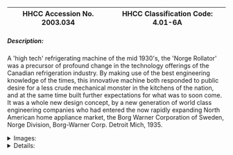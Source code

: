 | **HHCC Accession No. 2003.034** |**HHCC Classification Code:  4.01-6A**|
| ----------- | ----------- |
##### Description:
A 'high tech' refrigerating machine of the mid 1930's, the 'Norge Rollator' was a precursor of profound change in the technology offerings of the Canadian refrigeration industry. By making use of the best engineering knowledge of the times, this innovative machine both responded to public desire for a less crude mechanical monster in the kitchens of the nation, and at the same time built further expectations for what was to soon come. It was a whole new design concept, by a new generation of world class engineering companies who had entered the now rapidly expanding North American home appliance market, the Borg Warner Corporation of Sweden, Norge Division, Borg-Warner Corp. Detroit Mich, 1935.


<details>
	<summary>Images:</summary>
<div class="gallery gallery-wrapper--full" contenteditable="false" data-is-empty="false" data-translation="Add images" data-columns="6">
<figure class="gallery__item"><a href="#DOMAIN_NAME#gallery/4.01-6a.jpg" data-size="768x512"><img src="#DOMAIN_NAME#gallery/4.01-6a-thumbnail.jpg" alt=""></a></figure>
</div>
</details>


<details>
	<summary>Details:</summary>

##### Group:
4.01 Refrigerating and Air Conditioning Condensing Units - Household

##### Make:
Norge

##### Manufacturer:
Borg-Warner Corp. Detroit, Mich

##### Model:
S4237

##### Serial No.:
4711231

##### Size:
20x 18x 12'h

##### Weight:
90 lbs

##### Circa:
1935

##### Rating:
Exhibit, education, and research quality demonstrating a significant benchmarks in the evolution of refrigeration machinery employed in the Canadian home ' a major achievement in what would be an on-going search for quieter, smoother operating refrigeration condensing unit

##### Patent Date/Number:


##### Provenance:
From York County (York Region) Ontario, once a rich agricultural hinterlands, attracting early settlement in the last years of the 18th century. Located on the north slopes of the Oak Ridges Moraine, within 20 miles of Toronto, the County would also attract early ex-urban development, to be come a wealthy market place for the emerging household and consumer technologies of the early and mid 20th century. 

This artifact was discovered in the 1950's in the used stock of T. H. Oliver, Refrigeration and Electric Sales and Service, Aurora, Ontario, an early worker in the field of agricultural, industrial and consumer technology.

##### Type and Design:
A wonderfully quiet new generation of refrigeration machines, with coil spring suspension and smoothly operating, belt driven, medium speed rotary compressor, the 'Norge Rollator'. Suddenly gone was the chunk-chunk of the piston operating refrigeration compressor. 

Designed for installation in the Norge cabinet refrigerator, the machine is equipped with a large copper tube and finned, single pass air cooled condenser, large SO2 refrigerant receiver, and resilient mounted 1/6th HP electric motor. The machine was mounted on a sound and vibration absorbing, five ply, plywood base, itself a significant marker of technological achievement and the changing times. It was a whole new design concept, by a new generation of world class engineering companies who had entered the rapidly expanding North American home appliance market, the Borg Warner Corporation of Sweden, Norge Division, Borg-Warner Corp. Detroit Mich, 1945.

##### Construction:


##### Material:


##### Special Features:


##### Accessories:


##### Capacities:


##### Performance Characteristics:


##### Operation:


##### Control and Regulation:


##### Targeted Market Segment:
The high end market, for many it would be a second refrigerator moving up from earlier less consumer friendly machines

##### Consumer Acceptance:


##### Merchandising:


##### Market Price:


##### Technological Significance:
It was a whole new design concept, by a new generation of world class engineering companies who had entered the rapidly expanding North American home appliance market, the Borg Warner Corporation of Sweden, Norge Division, Borg-Warner Corp. Detroit Mich, 1945.

What was signalled here was the end of the refrigeration condensing unit as a mere assemblage by mere assemblers of parts based, variously, on a range of buy- make decisions appropriate for the market conditions of the moment [See for example #033].
The commitment of the industry would be increasingly to specialised compressor design and to smoothly integrated systems applying state of the art systems thinking [See for example #036.

##### Industrial Significance:
Of significance in the Canadian industrial context is the Rogers connection with leading edge innovations in the refrigeration field.  

Toronto based Rogers-Majestic, by 1928, was the largest manufacturers of radio broadcast receivers in Canada, enjoying the market boom of the times. The Rogers empire was founded on innovative the work of Edward S. Rogers, who received a Dominion of Canada patent for a 'rectifying system' on June 16, 1925. By August of that year Rogers was in mass production of the worlds first practical AC radio tube and the first Rogers Batteryless radio broadcast receiver. 

By the early 1930's the company was looking to expand and consolidate its reputation for technological innovation and market leader. Rogers acquired the rights to Norge name in the early to mid 1930's to further establish themselves as Canadian leaders in the rapidly growing field of household, consumer technology [See advertisement in 'Radio Trade Builder', March 1935]       

This international partnership arrangement would also represent a model for much of what was to come. Much in the Canadian HVACR industry would come as a consequence of corporate arrangements of convenience between Canadian and international manufacturers and suppliers to the Canadian HVACR field.

##### Socio-economic Significance:


##### Socio-cultural Significance:


##### Donor:
G. Leslie Oliver, The T. H. Oliver HVACR Collection

##### HHCC Storage Location:


##### Tracking:


##### Bibliographic References:
'A Compleat Retrospective, Spanning the Years', Ian Anthony, Corporate Historian, Rogers Telecommunications Incorp.

##### Notes:


##### Related Reports:

</details>

